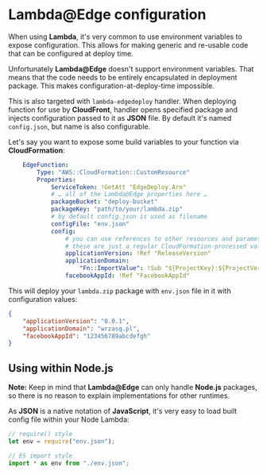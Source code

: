 <!---
# This file is part of the pl.wrzasq.lambda.
#
# @license http://mit-license.org/ The MIT license
# @copyright 2018 - 2019 © by Rafał Wrzeszcz - Wrzasq.pl.
-->

# Lambda@Edge configuration

When using **Lambda**, it's very common to use environment variables to expose configuration. This allows for making
generic and re-usable code that can be configured at deploy time.

Unfortunately **Lambda@Edge** doesn't support environment variables. That means that the code needs to be entirely
encapsulated in deployment package. This makes configuration-at-deploy-time impossible.

This is also targeted with `lambda-edgedeploy` handler. When deploying function for use by **CloudFront**, handler
opens specified package and injects configuration passed to it as **JSON** file. By default it's named `config.json`,
but name is also configurable.

Let's say you want to expose some build variables to your function via **CloudFormation**:

```yaml
    EdgeFunction:
        Type: "AWS::CloudFormation::CustomResource"
        Properties:
            ServiceToken: !GetAtt "EdgeDeploy.Arn"
            # … all of the Lambda@Edge properties here …
            packageBucket: "deploy-bucket"
            packageKey: "path/to/your/lambda.zip"
            # by default config.json is used as filename
            configFile: "env.json"
            config:
                # you can use references to other resources and parameters
                # these are just a regular CloudFormation-processed values
                applicationVersion: !Ref "ReleaseVersion"
                applicationDomain:
                    "Fn::ImportValue": !Sub "${ProjectKey}:${ProjectVersion}:DomainName"
                facebookAppId: !Ref "FacebookAppId"
```

This will deploy your `lambda.zip` package with `env.json` file in it with configuration values:

```json
{
    "applicationVersion": "0.0.1",
    "applicationDomain": "wrzasq.pl",
    "facebookAppId": "123456789abcdefgh"
}
```

## Using within Node.js

**Note:** Keep in mind that **Lambda@Edge** can only handle **Node.js** packages, so there is no reason to explain
implementations for other runtimes.

As **JSON** is a native notation of **JavaScript**, it's very easy to load built config file within your Node Lambda:

```js
// require() style
let env = require("env.json");

// ES import style
import * as env from "./env.json";
```
